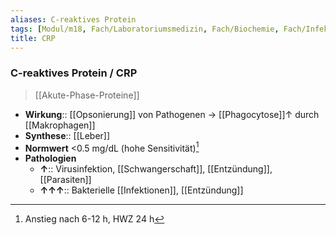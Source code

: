 ```yaml
---
aliases: C-reaktives Protein
tags: [Modul/m18, Fach/Laboratoriumsmedizin, Fach/Biochemie, Fach/Infektiologie, Fach/Biochemie/Molekül]
title: CRP
---
```

### C-reaktives Protein / CRP
> [[Akute-Phase-Proteine]]
- **Wirkung**:: [[Opsonierung]] von Pathogenen → [[Phagocytose]]↑ durch [[Makrophagen]] 
- **Synthese**:: [[Leber]]
- **Normwert** <0.5 mg/dL (hohe Sensitivität)[^1]
- **Pathologien**
	- **↑**:: Virusinfektion, [[Schwangerschaft]], [[Entzündung]], [[Parasiten]]
	- **↑↑↑**:: Bakterielle [[Infektionen]], [[Entzündung]]

[^1]: Anstieg nach 6-12 h, HWZ 24 h